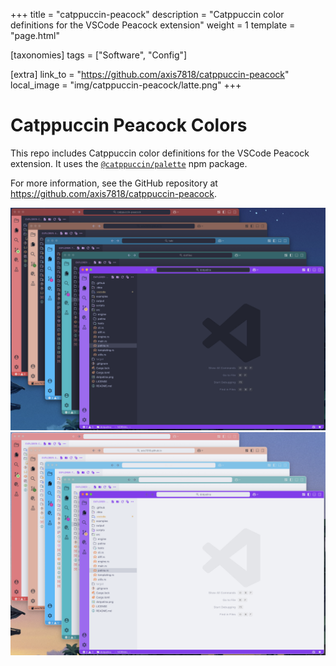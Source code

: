 +++
title = "catppuccin-peacock"
description = "Catppuccin color definitions for the VSCode Peacock extension"
weight = 1
template = "page.html"

[taxonomies]
tags = ["Software", "Config"]

[extra]
link_to = "https://github.com/axis7818/catppuccin-peacock"
local_image = "img/catppuccin-peacock/latte.png"
+++

# Catppuccin Peacock Colors

This repo includes Catppuccin color definitions for the VSCode Peacock extension.
It uses the [`@catppuccin/palette`](https://github.com/catppuccin/palette) npm package.

For more information, see the GitHub repository at <https://github.com/axis7818/catppuccin-peacock>.

![Screenshot of frappe colors](/img/catppuccin-peacock/frappe.png)
![Screenshot of latte colors](/img/catppuccin-peacock/latte.png)
